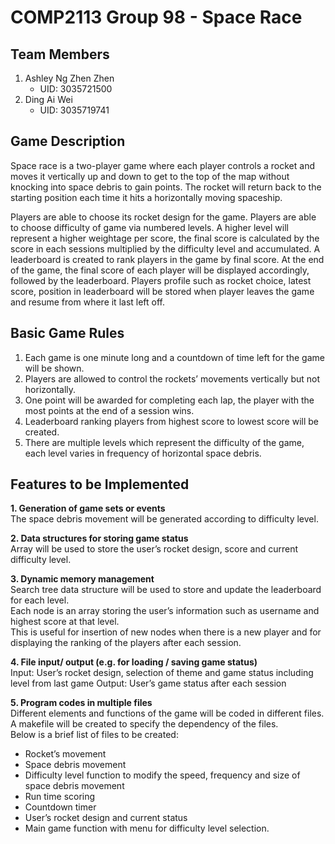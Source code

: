 # COMP2113 Group 98 - Space Race
## Team Members
1. Ashley Ng Zhen Zhen 
   - UID: 3035721500
2. Ding Ai Wei
   - UID: 3035719741
## Game Description 
Space race is a two-player game where each player controls a rocket and moves it vertically up and down to get to the top of the map without knocking into space debris to gain points. The rocket will return back to the starting position each time it hits a horizontally moving spaceship.

Players are able to choose its rocket design for the game. Players are able to choose difficulty of game via numbered levels. A higher level will represent a higher weightage per score, the final score is calculated by the score in each sessions multiplied by the difficulty level and accumulated. A leaderboard is created to rank players in the game by final score. At the end of the game, the final score of each player will be displayed accordingly, followed by the leaderboard. Players profile such as rocket choice, latest score, position in leaderboard will be stored when player leaves the game and resume from where it last left off.

## Basic Game Rules 
 1. Each game is one minute long and a countdown of time left for the game will be shown.
 2. Players are allowed to control the rockets’ movements vertically but not horizontally.
 3. One point will be awarded for completing each lap, the player with the most points at the end of a session wins.
 4. Leaderboard ranking players from highest score to lowest score will be created. 
 5. There are multiple levels which represent the difficulty of the game, each level varies in frequency of horizontal space debris. 

## Features to be Implemented
**1. Generation of game sets or events**  
The space debris movement will be generated according to difficulty level. 

**2. Data structures for storing game status**  
Array will be used to store the user’s rocket design, score and current difficulty level. 

**3. Dynamic memory management**  
Search tree data structure will be used to store and update the leaderboard for each level.   
Each node is an array storing the user’s information such as username and highest score at that level.   
This is useful for insertion of new nodes when there is a new player and for displaying the ranking of the players after each session.   

**4. File input/ output (e.g. for loading / saving game status)**  
Input: User’s rocket design, selection of theme and game status including level from last game 
Output: User’s game status after each session 

**5. Program codes in multiple files**  
Different elements and functions of the game will be coded in different files.   
A makefile will be created to specify the dependency of the files.   
Below is a brief list of files to be created:
   - Rocket’s movement 
   - Space debris movement 
   - Difficulty level function to modify the speed, frequency and size of space debris movement
   - Run time scoring 
   - Countdown timer 
   - User’s rocket design and current status
   - Main game function with menu for difficulty level selection.
